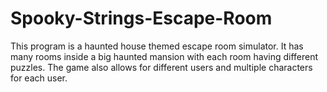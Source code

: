 # Spooky-Strings-Escape-Room
This program is a haunted house themed escape room simulator. It has many  rooms inside a big haunted mansion with each room having different puzzles. The game also allows for different users and multiple characters for each user.